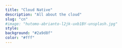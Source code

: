 ```yaml
---
title: "Cloud Native"
description: "All about the cloud"
slug: "cn"
#image: "hutomo-abrianto-l2jk-uxb1BY-unsplash.jpg"
style:
background: "#2a9d8f"
color: "#fff"
---
```

